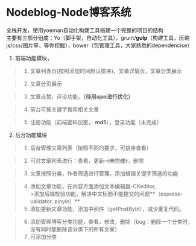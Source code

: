 # Nodeblog-Node博客系统
全栈开发，使用yoeman自动化构建工具搭建一个完整的项目的结构<br/>
主要有三部分组成：Yo（脚手架，自动化工具），grunt/**gulp**（构建工具，压缩js/css/图片等，等你挖掘），bower（包管理工具，大家熟悉的dependencise）

1. 前端功能模块，
 >1. 文章列表页(按照添加时间默认排序)，文章详情页，文章分类展示
 
 >2. 文章分页展示
 
 >3. 文章点赞，评论功能，**（待用ajax进行优化）**
 
 >4. 前台可按关键字搜索相关文章
 
 >5. 注册功能（前端密码加密， **md5**），登录功能（未完成）
2. 后台功能模块
 >1. 后台管理文章列表（按照不同的要求，可排序查看）
 
 >2. 可对文章列表进行：查看，更新<del>（未完成）</del>，删除
 
 >3. 文章按照分类，作者筛选进行管理，添加根据关键字筛选的功能
 
 >4. 添加文章功能，在内容方面添加文本编辑器-CKeditor, <br/>
    >添加后端校验功能，解决中文标题不能提交的问题**（express-validator, pinyin）**
 >5. 添加更新文章功能，添加中间件（getPostById），减少重复代码。
 
 >6. 添加管理博客分类功能，查看，修改，删除（bug：删除一个分类时，没有同时能删除该分类下的所有文章）<br/>
 >7. 可添加分类  
